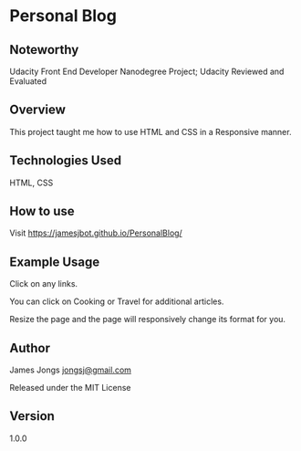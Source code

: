 # Personal Blog

## Noteworthy
Udacity Front End Developer Nanodegree Project; Udacity Reviewed and Evaluated

## Overview
This project taught me how to use HTML and CSS in a Responsive manner.

## Technologies Used

HTML, CSS

## How to use

Visit https://jamesjbot.github.io/PersonalBlog/

## Example Usage

Click on any links.

You can click on Cooking or Travel for additional articles.

Resize the page and the page will responsively change its format for you.

## Author
James Jongs jongsj@gmail.com

Released under the MIT License

## Version

1.0.0
